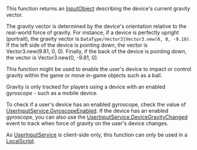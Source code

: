 This function returns an [InputObject](https://developer.roblox.com/en-us/api-reference/class/InputObject) describing the device's current gravity vector.

The gravity vector is determined by the device's orientation relative to the real-world force of gravity. For instance, if a device is perfectly upright (portrait), the gravity vector is `DataType/Vector3|Vector3.new(0, 0, -9.18)`. If the left side of the device is pointing down, the vector is Vector3.new(9.81, 0, 0). Finally, if the back of the device is pointing down, the vector is Vector3.new(0, -9.81, 0).

This function might be used to enable the user's device to impact or control gravity within the game or move in-game objects such as a ball.

Gravity is only tracked for players using a device with an enabled gyroscope - such as a mobile device.

To check if a user's device has an enabled gyroscope, check the value of [UserInputService.GyroscopeEnabled](https://developer.roblox.com/en-us/api-reference/property/UserInputService/GyroscopeEnabled). If the device has an enabled gyroscope, you can also use the [UserInputService.DeviceGravityChanged](https://developer.roblox.com/en-us/api-reference/event/UserInputService/DeviceGravityChanged) event to track when force of gravity on the user's device changes.

As [UserInputService](https://developer.roblox.com/en-us/api-reference/class/UserInputService) is client-side only, this function can only be used in a [LocalScript](https://developer.roblox.com/en-us/api-reference/class/LocalScript).